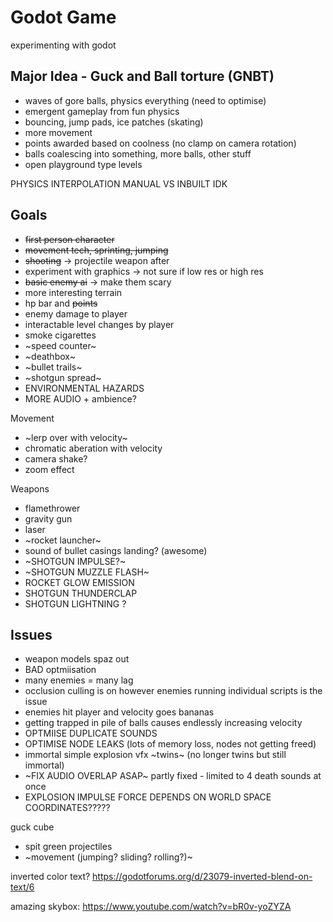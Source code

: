 # Godot Game
 experimenting with godot

## Major Idea - Guck and Ball torture (GNBT)
 - waves of gore balls, physics everything (need to optimise)
 - emergent gameplay from fun physics
 - bouncing, jump pads, ice patches (skating)
 - more movement
 - points awarded based on coolness (no clamp on camera rotation)
 - balls coalescing into something, more balls, other stuff
 - open playground type levels

PHYSICS INTERPOLATION MANUAL VS INBUILT IDK

## Goals 
 - ~~first person character~~
 - ~~movement tech, sprinting, jumping~~
 - ~~shooting~~ -> projectile weapon after
 - experiment with graphics -> not sure if low res or high res
 - ~~basic enemy ai~~ -> make them scary
 - more interesting terrain
 - hp bar and ~~points~~
 - enemy damage to player
 - interactable level changes by player
 - smoke cigarettes
 - ~speed counter~
 - ~deathbox~
 - ~bullet trails~
 - ~shotgun spread~
 - ENVIRONMENTAL HAZARDS
 - MORE AUDIO + ambience?

Movement
 - ~lerp over with velocity~
 - chromatic aberation with velocity
 - camera shake?
 - zoom effect

Weapons
 - flamethrower
 - gravity gun
 - laser
 - ~rocket launcher~
 - sound of bullet casings landing? (awesome)
 - ~SHOTGUN IMPULSE?~
 - ~SHOTGUN MUZZLE FLASH~
 - ROCKET GLOW EMISSION
 - SHOTGUN THUNDERCLAP
 - SHOTGUN LIGHTNING ?

## Issues
 - weapon models spaz out
 - BAD optmiisation
 - many enemies = many lag
 - occlusion culling is on however enemies running individual scripts is the issue
 - enemies hit player and velocity goes bananas
 - getting trapped in pile of balls causes endlessly increasing velocity
 - OPTMIISE DUPLICATE SOUNDS
 - OPTIMISE NODE LEAKS (lots of memory loss, nodes not getting freed)
 - immortal simple explosion vfx ~twins~ (no longer twins but still immortal)
 - ~FIX AUDIO OVERLAP ASAP~ partly fixed - limited to 4 death sounds at once
 - EXPLOSION IMPULSE FORCE DEPENDS ON WORLD SPACE COORDINATES?????

guck cube
 - spit green projectiles
 - ~movement (jumping? sliding? rolling?)~

inverted color text?
https://godotforums.org/d/23079-inverted-blend-on-text/6

amazing skybox: https://www.youtube.com/watch?v=bR0v-yoZYZA
